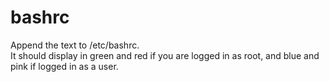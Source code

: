 # bashrc
Append the text to /etc/bashrc. <br>
It should display in green and red if you are logged in as root, and blue and pink if logged in as a user.
